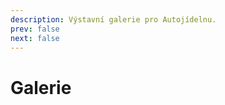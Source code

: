 ```yaml
---
description: Výstavní galerie pro Autojídelnu.
prev: false
next: false
---
```


# Galerie

<GalleryBuilder />

<!-- Setup script -->

<script setup lang="ts">
  import GalleryBuilder from '@theme/components/GalleryBuilder.vue'
</script>
